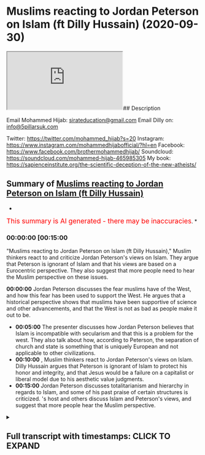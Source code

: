 # Muslims reacting to Jordan Peterson on Islam (ft Dilly Hussain) (2020-09-30)

<iframe loading='lazy' src='https://www.youtube.com/embed/oHgqXLnD4QM'></iframe>## Description

Email Mohammed Hijab: sirateducation@gmail.com
Email Dilly on: info@5pillarsuk.com

Twitter: https://twitter.com/mohammed_hijab?s=20
Instagram: https://www.instagram.com/mohammedhijabofficial/?hl=en
Facebook: https://www.facebook.com/brothermohammedhijab/
Soundcloud: https://soundcloud.com/mohammed-hijab-465985305
My book: https://sapienceinstitute.org/the-scientific-deception-of-the-new-atheists/

## Summary of [Muslims reacting to Jordan Peterson on Islam (ft Dilly Hussain)](https://www.youtube.com/watch?v=oHgqXLnD4QM)


*

<span style="color:red; font-size:125%">This summary is AI generated - there may be inaccuracies</span>. [](/)*

### <a onclick="modifyYTiframeseektime('900')">00:00:00 [00:15:00</a>

"Muslims reacting to Jordan Peterson on Islam (ft Dilly Hussain)," Muslim thinkers react to and criticize Jordan Peterson's views on Islam. They argue that Peterson is ignorant of Islam and that his views are based on a Eurocentric perspective. They also suggest that more people need to hear the Muslim perspective on these issues.

**<a onclick="modifyYTiframeseektime('0')">00:00:00</a>** Jordan Peterson discusses the fear muslims have of the West, and how this fear has been used to support the West. He argues that a historical perspective shows that muslims have been supportive of science and other advancements, and that the West is not as bad as people make it out to be.
* **<a onclick="modifyYTiframeseektime('300')">00:05:00</a>** The presenter discusses how Jordan Peterson believes that Islam is incompatible with secularism and that this is a problem for the west. They also talk about how, according to Peterson, the separation of church and state is something that is uniquely European and not applicable to other civilizations.
* **<a onclick="modifyYTiframeseektime('600')">00:10:00</a>** , Muslim thinkers react to Jordan Peterson's views on Islam. Dilly Hussain argues that Peterson is ignorant of Islam to protect his honor and integrity, and that Jesus would be a failure on a capitalist or liberal model due to his aesthetic value judgments.
* **<a onclick="modifyYTiframeseektime('900')">00:15:00</a>** Jordan Peterson discusses totalitarianism and hierarchy in regards to Islam, and some of his past praise of certain structures is criticized. 's host and others discuss Islam and Peterson's views, and suggest that more people hear the Muslim perspective.

<details><summary><h2>Full transcript with timestamps: CLICK TO EXPAND</h2></summary>

<a onclick="modifyYTiframeseektime('0)')">0:00:00 [Music]<\/a>
<a onclick="modifyYTiframeseektime('5)')">0:00:05 is the hijab 10<\/a>
<a onclick="modifyYTiframeseektime('7)')">0:00:07 discount code for 10 percent discount on<\/a>
<a onclick="modifyYTiframeseektime('9)')">0:00:09 a wide range of products including<\/a>
<a onclick="modifyYTiframeseektime('11)')">0:00:11 premium ethiopian black seed products<\/a>
<a onclick="modifyYTiframeseektime('14)')">0:00:14 so how are you guys doing<\/a>
<a onclick="modifyYTiframeseektime('18)')">0:00:18 today me and delhi hussain are going to<\/a>
<a onclick="modifyYTiframeseektime('21)')">0:00:21 be looking at<\/a>
<a onclick="modifyYTiframeseektime('22)')">0:00:22 some of the comments that jordan<\/a>
<a onclick="modifyYTiframeseektime('23)')">0:00:23 peterson has made about islam<\/a>
<a onclick="modifyYTiframeseektime('25)')">0:00:25 and responding but before we do so<\/a>
<a onclick="modifyYTiframeseektime('27)')">0:00:27 obviously we know that he's in rehab<\/a>
<a onclick="modifyYTiframeseektime('29)')">0:00:29 so what do we want to say we wish him<\/a>
<a onclick="modifyYTiframeseektime('30)')">0:00:30 all the best and you know<\/a>
<a onclick="modifyYTiframeseektime('32)')">0:00:32 a good recovery and a whole whatever<\/a>
<a onclick="modifyYTiframeseektime('34)')">0:00:34 difficulties<\/a>
<a onclick="modifyYTiframeseektime('35)')">0:00:35 mental physically he's going through<\/a>
<a onclick="modifyYTiframeseektime('36)')">0:00:36 that you know it's eased and<\/a>
<a onclick="modifyYTiframeseektime('38)')">0:00:38 you know that he goes back to his family<\/a>
<a onclick="modifyYTiframeseektime('39)')">0:00:39 and loved ones in a good state<\/a>
<a onclick="modifyYTiframeseektime('42)')">0:00:42 absolutely let's get straight into this<\/a>
<a onclick="modifyYTiframeseektime('43)')">0:00:43 um the first video i want to react to<\/a>
<a onclick="modifyYTiframeseektime('46)')">0:00:46 is basically like a minute long video um<\/a>
<a onclick="modifyYTiframeseektime('49)')">0:00:49 let's watch<\/a>
<a onclick="modifyYTiframeseektime('49)')">0:00:49 the key part<\/a>
<a onclick="modifyYTiframeseektime('53)')">0:00:53 part of the reason that islam has its<\/a>
<a onclick="modifyYTiframeseektime('55)')">0:00:55 back up with regards to the west to such<\/a>
<a onclick="modifyYTiframeseektime('58)')">0:00:58 a degree<\/a>
<a onclick="modifyYTiframeseektime('58)')">0:00:58 i mean there's many reasons and not all<\/a>
<a onclick="modifyYTiframeseektime('60)')">0:01:00 of them are valid that's for sure but<\/a>
<a onclick="modifyYTiframeseektime('62)')">0:01:02 one of the reasons is that you know they<\/a>
<a onclick="modifyYTiframeseektime('64)')">0:01:04 being still grounded in a<\/a>
<a onclick="modifyYTiframeseektime('66)')">0:01:06 in a in a dream let's say they can see<\/a>
<a onclick="modifyYTiframeseektime('69)')">0:01:09 that the rootless<\/a>
<a onclick="modifyYTiframeseektime('71)')">0:01:11 questioning mind of the west poses a<\/a>
<a onclick="modifyYTiframeseektime('73)')">0:01:13 tremendous danger to the integrity of<\/a>
<a onclick="modifyYTiframeseektime('75)')">0:01:15 their culture<\/a>
<a onclick="modifyYTiframeseektime('76)')">0:01:16 now and it does i mean westerners us<\/a>
<a onclick="modifyYTiframeseektime('79)')">0:01:19 we undermine ourselves all the time with<\/a>
<a onclick="modifyYTiframeseektime('82)')">0:01:22 our searching intellect and i'm not<\/a>
<a onclick="modifyYTiframeseektime('83)')">0:01:23 complaining about that<\/a>
<a onclick="modifyYTiframeseektime('85)')">0:01:25 you know i mean it it there isn't<\/a>
<a onclick="modifyYTiframeseektime('87)')">0:01:27 anything easy that can be done about it<\/a>
<a onclick="modifyYTiframeseektime('89)')">0:01:29 but<\/a>
<a onclick="modifyYTiframeseektime('90)')">0:01:30 but it's still it's still a sort of<\/a>
<a onclick="modifyYTiframeseektime('94)')">0:01:34 fruitful catastrophe let's be very clear<\/a>
<a onclick="modifyYTiframeseektime('96)')">0:01:36 as well first and foremost the only<\/a>
<a onclick="modifyYTiframeseektime('97)')">0:01:37 thing that muslims<\/a>
<a onclick="modifyYTiframeseektime('99)')">0:01:39 are scared of as you mentioned rightly<\/a>
<a onclick="modifyYTiframeseektime('101)')">0:01:41 so i'm taking your line from you<\/a>
<a onclick="modifyYTiframeseektime('103)')">0:01:43 is when the next bomb is dropping above<\/a>
<a onclick="modifyYTiframeseektime('104)')">0:01:44 the skies and the next drone attack<\/a>
<a onclick="modifyYTiframeseektime('106)')">0:01:46 that's the only thing that muslims<\/a>
<a onclick="modifyYTiframeseektime('107)')">0:01:47 generally are<\/a>
<a onclick="modifyYTiframeseektime('108)')">0:01:48 scared of i'm happy that you use the<\/a>
<a onclick="modifyYTiframeseektime('110)')">0:01:50 word muslims because like<\/a>
<a onclick="modifyYTiframeseektime('112)')">0:01:52 in the readings usually when islam is<\/a>
<a onclick="modifyYTiframeseektime('113)')">0:01:53 spoken of it's actually usually spoken<\/a>
<a onclick="modifyYTiframeseektime('115)')">0:01:55 of<\/a>
<a onclick="modifyYTiframeseektime('116)')">0:01:56 either in a religious sense or<\/a>
<a onclick="modifyYTiframeseektime('117)')">0:01:57 civilization or civilizational sense but<\/a>
<a onclick="modifyYTiframeseektime('119)')">0:01:59 now we don't have an islamic<\/a>
<a onclick="modifyYTiframeseektime('120)')">0:02:00 civilization<\/a>
<a onclick="modifyYTiframeseektime('121)')">0:02:01 the the last caliphate was you know it<\/a>
<a onclick="modifyYTiframeseektime('123)')">0:02:03 was 1924 yeah<\/a>
<a onclick="modifyYTiframeseektime('125)')">0:02:05 so so we don't have a muslims of islam<\/a>
<a onclick="modifyYTiframeseektime('128)')">0:02:08 to be spoken of in that way we just have<\/a>
<a onclick="modifyYTiframeseektime('130)')">0:02:10 1.8 billion muslims<\/a>
<a onclick="modifyYTiframeseektime('132)')">0:02:12 which i find difficult to generalize in<\/a>
<a onclick="modifyYTiframeseektime('134)')">0:02:14 a few sentences<\/a>
<a onclick="modifyYTiframeseektime('135)')">0:02:15 much less a minute one minute absolutely<\/a>
<a onclick="modifyYTiframeseektime('137)')">0:02:17 i mean look there's 57<\/a>
<a onclick="modifyYTiframeseektime('139)')">0:02:19 muslim majority nation states he's not<\/a>
<a onclick="modifyYTiframeseektime('140)')">0:02:20 even referring to the oic or the arab<\/a>
<a onclick="modifyYTiframeseektime('142)')">0:02:22 league or anything like this<\/a>
<a onclick="modifyYTiframeseektime('144)')">0:02:24 but i think the point he's trying to get<\/a>
<a onclick="modifyYTiframeseektime('145)')">0:02:25 at which is uh unequivocally incorrect<\/a>
<a onclick="modifyYTiframeseektime('148)')">0:02:28 is that<\/a>
<a onclick="modifyYTiframeseektime('149)')">0:02:29 islam or let's just say muslims are<\/a>
<a onclick="modifyYTiframeseektime('151)')">0:02:31 scared of<\/a>
<a onclick="modifyYTiframeseektime('152)')">0:02:32 alternative thinking of challenging<\/a>
<a onclick="modifyYTiframeseektime('154)')">0:02:34 their views challenging their<\/a>
<a onclick="modifyYTiframeseektime('156)')">0:02:36 epistemology in the way<\/a>
<a onclick="modifyYTiframeseektime('157)')">0:02:37 judeo-christianity has done right but we<\/a>
<a onclick="modifyYTiframeseektime('160)')">0:02:40 can quickly nip that on the bud<\/a>
<a onclick="modifyYTiframeseektime('161)')">0:02:41 every world view every civilization if<\/a>
<a onclick="modifyYTiframeseektime('164)')">0:02:44 he was referring to islam from a<\/a>
<a onclick="modifyYTiframeseektime('165)')">0:02:45 civilizational point of view which<\/a>
<a onclick="modifyYTiframeseektime('167)')">0:02:47 wouldn't be factual in this present<\/a>
<a onclick="modifyYTiframeseektime('168)')">0:02:48 moment in time<\/a>
<a onclick="modifyYTiframeseektime('168)')">0:02:48 over the last 89 years is that every<\/a>
<a onclick="modifyYTiframeseektime('172)')">0:02:52 world view<\/a>
<a onclick="modifyYTiframeseektime('172)')">0:02:52 has its mechanisms in place to not just<\/a>
<a onclick="modifyYTiframeseektime('175)')">0:02:55 preserve<\/a>
<a onclick="modifyYTiframeseektime('176)')">0:02:56 its belief system and values but to<\/a>
<a onclick="modifyYTiframeseektime('179)')">0:02:59 actually advance it<\/a>
<a onclick="modifyYTiframeseektime('180)')">0:03:00 so this is not something that's unique<\/a>
<a onclick="modifyYTiframeseektime('181)')">0:03:01 to islamists to all civilization all<\/a>
<a onclick="modifyYTiframeseektime('184)')">0:03:04 world views yeah<\/a>
<a onclick="modifyYTiframeseektime('185)')">0:03:05 yeah but since we don't have an islamic<\/a>
<a onclick="modifyYTiframeseektime('186)')">0:03:06 civilization at the moment we can only<\/a>
<a onclick="modifyYTiframeseektime('188)')">0:03:08 assume that he's referring to 1.8<\/a>
<a onclick="modifyYTiframeseektime('189)')">0:03:09 billion muslims<\/a>
<a onclick="modifyYTiframeseektime('191)')">0:03:11 and the only thing they're scared of as<\/a>
<a onclick="modifyYTiframeseektime('192)')">0:03:12 we've already mentioned is when their<\/a>
<a onclick="modifyYTiframeseektime('194)')">0:03:14 countries are going to be invaded when<\/a>
<a onclick="modifyYTiframeseektime('195)')">0:03:15 their resources haven't been looted and<\/a>
<a onclick="modifyYTiframeseektime('197)')">0:03:17 when the next bombs are going to come<\/a>
<a onclick="modifyYTiframeseektime('198)')">0:03:18 under the name of democracy<\/a>
<a onclick="modifyYTiframeseektime('199)')">0:03:19 that's the only really thing that they<\/a>
<a onclick="modifyYTiframeseektime('201)')">0:03:21 are actually scared of i think<\/a>
<a onclick="modifyYTiframeseektime('203)')">0:03:23 that is pretty much sufficient and i<\/a>
<a onclick="modifyYTiframeseektime('205)')">0:03:25 think if we wanted to add one last point<\/a>
<a onclick="modifyYTiframeseektime('207)')">0:03:27 it would be<\/a>
<a onclick="modifyYTiframeseektime('208)')">0:03:28 that from a historical perspective i<\/a>
<a onclick="modifyYTiframeseektime('210)')">0:03:30 mean we do know that the advancement<\/a>
<a onclick="modifyYTiframeseektime('212)')">0:03:32 of science in fact the scientific method<\/a>
<a onclick="modifyYTiframeseektime('214)')">0:03:34 itself<\/a>
<a onclick="modifyYTiframeseektime('215)')">0:03:35 has been through muslim scientists like<\/a>
<a onclick="modifyYTiframeseektime('217)')">0:03:37 him hatham et cetera<\/a>
<a onclick="modifyYTiframeseektime('218)')">0:03:38 and obviously uh the polymaths that<\/a>
<a onclick="modifyYTiframeseektime('221)')">0:03:41 existed and i've actually got<\/a>
<a onclick="modifyYTiframeseektime('223)')">0:03:43 i've got a video on that the top 10<\/a>
<a onclick="modifyYTiframeseektime('225)')">0:03:45 polymaths<\/a>
<a onclick="modifyYTiframeseektime('226)')">0:03:46 in muslim world so you can look at some<\/a>
<a onclick="modifyYTiframeseektime('228)')">0:03:48 of those names they all existed in<\/a>
<a onclick="modifyYTiframeseektime('229)')">0:03:49 islamic civilization and by the way not<\/a>
<a onclick="modifyYTiframeseektime('231)')">0:03:51 all of them were muslims<\/a>
<a onclick="modifyYTiframeseektime('232)')">0:03:52 like some of the greatest jewish<\/a>
<a onclick="modifyYTiframeseektime('234)')">0:03:54 thinkers like maimonides for example<\/a>
<a onclick="modifyYTiframeseektime('236)')">0:03:56 existed on the muslim rule yeah what you<\/a>
<a onclick="modifyYTiframeseektime('239)')">0:03:59 have to look at is the convavencio<\/a>
<a onclick="modifyYTiframeseektime('241)')">0:04:01 that happened in spain if for i don't<\/a>
<a onclick="modifyYTiframeseektime('243)')">0:04:03 know 600 years or whatever it was<\/a>
<a onclick="modifyYTiframeseektime('245)')">0:04:05 and so you gotta look at all these<\/a>
<a onclick="modifyYTiframeseektime('247)')">0:04:07 aspects if we're looking if we're<\/a>
<a onclick="modifyYTiframeseektime('248)')">0:04:08 talking<\/a>
<a onclick="modifyYTiframeseektime('248)')">0:04:08 in a historical way then once again the<\/a>
<a onclick="modifyYTiframeseektime('251)')">0:04:11 the statement is so<\/a>
<a onclick="modifyYTiframeseektime('253)')">0:04:13 hastily generalized that it's actually<\/a>
<a onclick="modifyYTiframeseektime('255)')">0:04:15 beggars believe that someone of such<\/a>
<a onclick="modifyYTiframeseektime('257)')">0:04:17 high intellectual standing would make<\/a>
<a onclick="modifyYTiframeseektime('259)')">0:04:19 such a generalized<\/a>
<a onclick="modifyYTiframeseektime('260)')">0:04:20 also also we have sex i mean if we're to<\/a>
<a onclick="modifyYTiframeseektime('263)')">0:04:23 go by<\/a>
<a onclick="modifyYTiframeseektime('264)')">0:04:24 what western thinkers and rulers and<\/a>
<a onclick="modifyYTiframeseektime('266)')">0:04:26 governments and establishment states<\/a>
<a onclick="modifyYTiframeseektime('267)')">0:04:27 have said<\/a>
<a onclick="modifyYTiframeseektime('268)')">0:04:28 especially in the wake of 9 11 there is<\/a>
<a onclick="modifyYTiframeseektime('270)')">0:04:30 been a consistent theme<\/a>
<a onclick="modifyYTiframeseektime('272)')">0:04:32 that they are after they are after and<\/a>
<a onclick="modifyYTiframeseektime('274)')">0:04:34 by they they talk about islamist<\/a>
<a onclick="modifyYTiframeseektime('276)')">0:04:36 extremists or whatever they want to say<\/a>
<a onclick="modifyYTiframeseektime('277)')">0:04:37 they want to change our way of life<\/a>
<a onclick="modifyYTiframeseektime('279)')">0:04:39 our way of life our freedoms our<\/a>
<a onclick="modifyYTiframeseektime('281)')">0:04:41 democracy so<\/a>
<a onclick="modifyYTiframeseektime('282)')">0:04:42 if there's anything that can be posited<\/a>
<a onclick="modifyYTiframeseektime('284)')">0:04:44 is that the west is good<\/a>
<a onclick="modifyYTiframeseektime('286)')">0:04:46 because because islam holistically<\/a>
<a onclick="modifyYTiframeseektime('288)')">0:04:48 provides an alternative to mankind<\/a>
<a onclick="modifyYTiframeseektime('290)')">0:04:50 right so really but it's interesting<\/a>
<a onclick="modifyYTiframeseektime('292)')">0:04:52 because we're scared but we're meant to<\/a>
<a onclick="modifyYTiframeseektime('294)')">0:04:54 be the one that inflicting<\/a>
<a onclick="modifyYTiframeseektime('295)')">0:04:55 exactly exactly are we are we are we<\/a>
<a onclick="modifyYTiframeseektime('298)')">0:04:58 scared are we the victim here or are we<\/a>
<a onclick="modifyYTiframeseektime('300)')">0:05:00 the perpetrator<\/a>
<a onclick="modifyYTiframeseektime('301)')">0:05:01 are we the terrorists yes because it<\/a>
<a onclick="modifyYTiframeseektime('303)')">0:05:03 seems like you want to have your cake<\/a>
<a onclick="modifyYTiframeseektime('304)')">0:05:04 yeah<\/a>
<a onclick="modifyYTiframeseektime('305)')">0:05:05 and eat it both but we'll come to that<\/a>
<a onclick="modifyYTiframeseektime('306)')">0:05:06 when we speak about the next video<\/a>
<a onclick="modifyYTiframeseektime('308)')">0:05:08 um let's let's see another thing which i<\/a>
<a onclick="modifyYTiframeseektime('311)')">0:05:11 think is probably the most comprehensive<\/a>
<a onclick="modifyYTiframeseektime('313)')">0:05:13 clip that he has on the internet about<\/a>
<a onclick="modifyYTiframeseektime('315)')">0:05:15 islam<\/a>
<a onclick="modifyYTiframeseektime('316)')">0:05:16 where he speaks about someone asks him a<\/a>
<a onclick="modifyYTiframeseektime('318)')">0:05:18 very long question in one of his<\/a>
<a onclick="modifyYTiframeseektime('320)')">0:05:20 lectures and he asks him about the<\/a>
<a onclick="modifyYTiframeseektime('323)')">0:05:23 different similarities and differences<\/a>
<a onclick="modifyYTiframeseektime('324)')">0:05:24 between islam and christianity and<\/a>
<a onclick="modifyYTiframeseektime('326)')">0:05:26 judaism<\/a>
<a onclick="modifyYTiframeseektime('327)')">0:05:27 and let's take a look at his answer<\/a>
<a onclick="modifyYTiframeseektime('329)')">0:05:29 let's take a look at what he says<\/a>
<a onclick="modifyYTiframeseektime('331)')">0:05:31 and so one is what i see as the failure<\/a>
<a onclick="modifyYTiframeseektime('335)')">0:05:35 to separate church from state<\/a>
<a onclick="modifyYTiframeseektime('337)')">0:05:37 and that's a problem<\/a>
<a onclick="modifyYTiframeseektime('341)')">0:05:41 now it may not be a problem as such but<\/a>
<a onclick="modifyYTiframeseektime('344)')">0:05:44 it's certainly a problem in relationship<\/a>
<a onclick="modifyYTiframeseektime('345)')">0:05:45 to the relation between islam and the<\/a>
<a onclick="modifyYTiframeseektime('347)')">0:05:47 west because we separate church from<\/a>
<a onclick="modifyYTiframeseektime('349)')">0:05:49 state<\/a>
<a onclick="modifyYTiframeseektime('350)')">0:05:50 so the first thing he spoke about was<\/a>
<a onclick="modifyYTiframeseektime('351)')">0:05:51 basically secularism yeah<\/a>
<a onclick="modifyYTiframeseektime('353)')">0:05:53 so he's he's saying that the problem<\/a>
<a onclick="modifyYTiframeseektime('356)')">0:05:56 with islam is that it's<\/a>
<a onclick="modifyYTiframeseektime('357)')">0:05:57 incapability of being secular in the<\/a>
<a onclick="modifyYTiframeseektime('360)')">0:06:00 same way as christianity is for obvious<\/a>
<a onclick="modifyYTiframeseektime('362)')">0:06:02 reasons<\/a>
<a onclick="modifyYTiframeseektime('362)')">0:06:02 obviously there's a verse in the bible<\/a>
<a onclick="modifyYTiframeseektime('364)')">0:06:04 about caesar and of course and and<\/a>
<a onclick="modifyYTiframeseektime('366)')">0:06:06 jesus and so i've got to remember to see<\/a>
<a onclick="modifyYTiframeseektime('368)')">0:06:08 that what belongs to<\/a>
<a onclick="modifyYTiframeseektime('369)')">0:06:09 god belongs to god so um what do you<\/a>
<a onclick="modifyYTiframeseektime('372)')">0:06:12 make of this<\/a>
<a onclick="modifyYTiframeseektime('372)')">0:06:12 bro as a as a student of politics right<\/a>
<a onclick="modifyYTiframeseektime('375)')">0:06:15 we were always taught<\/a>
<a onclick="modifyYTiframeseektime('376)')">0:06:16 uh at university on a ba level that the<\/a>
<a onclick="modifyYTiframeseektime('379)')">0:06:19 church generally was an oppressive<\/a>
<a onclick="modifyYTiframeseektime('381)')">0:06:21 structure<\/a>
<a onclick="modifyYTiframeseektime('382)')">0:06:22 in europe right and that includes<\/a>
<a onclick="modifyYTiframeseektime('384)')">0:06:24 obviously the eastern byzantium empire<\/a>
<a onclick="modifyYTiframeseektime('386)')">0:06:26 as well right<\/a>
<a onclick="modifyYTiframeseektime('387)')">0:06:27 because they prevented the advancement<\/a>
<a onclick="modifyYTiframeseektime('389)')">0:06:29 of human intellect<\/a>
<a onclick="modifyYTiframeseektime('390)')">0:06:30 on so many levels the very fact that the<\/a>
<a onclick="modifyYTiframeseektime('392)')">0:06:32 bible was not accessible from from<\/a>
<a onclick="modifyYTiframeseektime('394)')">0:06:34 a linguistic point of view to the masses<\/a>
<a onclick="modifyYTiframeseektime('395)')">0:06:35 the very fact that women<\/a>
<a onclick="modifyYTiframeseektime('397)')">0:06:37 were kind of discouraged from accessing<\/a>
<a onclick="modifyYTiframeseektime('399)')">0:06:39 the bible so it makes<\/a>
<a onclick="modifyYTiframeseektime('400)')">0:06:40 absolute sense that christianity<\/a>
<a onclick="modifyYTiframeseektime('404)')">0:06:44 as an establishment as a polity whether<\/a>
<a onclick="modifyYTiframeseektime('406)')">0:06:46 you look at it from the vatican point of<\/a>
<a onclick="modifyYTiframeseektime('408)')">0:06:48 view or from the eastern point of view<\/a>
<a onclick="modifyYTiframeseektime('409)')">0:06:49 that it was already seen as an<\/a>
<a onclick="modifyYTiframeseektime('411)')">0:06:51 oppressive mode of system which<\/a>
<a onclick="modifyYTiframeseektime('412)')">0:06:52 prevented human advances and even that<\/a>
<a onclick="modifyYTiframeseektime('414)')">0:06:54 requires some discussion exactly of<\/a>
<a onclick="modifyYTiframeseektime('416)')">0:06:56 course<\/a>
<a onclick="modifyYTiframeseektime('417)')">0:06:57 however that is not the experience that<\/a>
<a onclick="modifyYTiframeseektime('420)')">0:07:00 muslims had with islam<\/a>
<a onclick="modifyYTiframeseektime('422)')">0:07:02 in fact you'll actually find that under<\/a>
<a onclick="modifyYTiframeseektime('423)')">0:07:03 various islamic caliphates emirates<\/a>
<a onclick="modifyYTiframeseektime('425)')">0:07:05 sultanates and so forth<\/a>
<a onclick="modifyYTiframeseektime('427)')">0:07:07 that human advancement in the fields of<\/a>
<a onclick="modifyYTiframeseektime('429)')">0:07:09 maths and science was something that was<\/a>
<a onclick="modifyYTiframeseektime('430)')">0:07:10 encouraged and actually<\/a>
<a onclick="modifyYTiframeseektime('431)')">0:07:11 linked to the polity the state the<\/a>
<a onclick="modifyYTiframeseektime('434)')">0:07:14 civilization and the religion itself<\/a>
<a onclick="modifyYTiframeseektime('436)')">0:07:16 so this is a huge and common and<\/a>
<a onclick="modifyYTiframeseektime('439)')">0:07:19 repetitive mistake<\/a>
<a onclick="modifyYTiframeseektime('440)')">0:07:20 that many western thinkers especially<\/a>
<a onclick="modifyYTiframeseektime('444)')">0:07:24 liberals make when they try to<\/a>
<a onclick="modifyYTiframeseektime('445)')">0:07:25 superimpose the<\/a>
<a onclick="modifyYTiframeseektime('446)')">0:07:26 european christian experience to the<\/a>
<a onclick="modifyYTiframeseektime('448)')">0:07:28 muslim world and it's actually quite<\/a>
<a onclick="modifyYTiframeseektime('450)')">0:07:30 clear that when<\/a>
<a onclick="modifyYTiframeseektime('451)')">0:07:31 muslims moved away from islam from a<\/a>
<a onclick="modifyYTiframeseektime('455)')">0:07:35 holistic civilizational point of view<\/a>
<a onclick="modifyYTiframeseektime('457)')">0:07:37 that is when our problems occurred<\/a>
<a onclick="modifyYTiframeseektime('459)')">0:07:39 and for me i think i see another problem<\/a>
<a onclick="modifyYTiframeseektime('461)')">0:07:41 with this whole thing as well which is<\/a>
<a onclick="modifyYTiframeseektime('462)')">0:07:42 that<\/a>
<a onclick="modifyYTiframeseektime('464)')">0:07:44 really how do you prove secularism is<\/a>
<a onclick="modifyYTiframeseektime('466)')">0:07:46 true absolutely<\/a>
<a onclick="modifyYTiframeseektime('467)')">0:07:47 i mean on an epistemological perspective<\/a>
<a onclick="modifyYTiframeseektime('469)')">0:07:49 you're starting with the<\/a>
<a onclick="modifyYTiframeseektime('471)')">0:07:51 starting point which is that secularism<\/a>
<a onclick="modifyYTiframeseektime('472)')">0:07:52 is true islam is not inc<\/a>
<a onclick="modifyYTiframeseektime('474)')">0:07:54 it's not um compatible with it therefore<\/a>
<a onclick="modifyYTiframeseektime('476)')">0:07:56 islam is not it's not or it's not true<\/a>
<a onclick="modifyYTiframeseektime('478)')">0:07:58 or it's not good or it's not<\/a>
<a onclick="modifyYTiframeseektime('479)')">0:07:59 uh what we want it to be but the point<\/a>
<a onclick="modifyYTiframeseektime('482)')">0:08:02 is<\/a>
<a onclick="modifyYTiframeseektime('483)')">0:08:03 why don't you prove your secularism to<\/a>
<a onclick="modifyYTiframeseektime('486)')">0:08:06 us<\/a>
<a onclick="modifyYTiframeseektime('486)')">0:08:06 on an epistemological perspective is it<\/a>
<a onclick="modifyYTiframeseektime('488)')">0:08:08 objectively true absolutely is it<\/a>
<a onclick="modifyYTiframeseektime('489)')">0:08:09 something which can be measurably um<\/a>
<a onclick="modifyYTiframeseektime('492)')">0:08:12 seen to be true i i don't think it is<\/a>
<a onclick="modifyYTiframeseektime('494)')">0:08:14 and and this is where you start with<\/a>
<a onclick="modifyYTiframeseektime('496)')">0:08:16 it's like me saying well look at the<\/a>
<a onclick="modifyYTiframeseektime('497)')">0:08:17 christian experience or whatever<\/a>
<a onclick="modifyYTiframeseektime('499)')">0:08:19 experience it's not in line with islam<\/a>
<a onclick="modifyYTiframeseektime('502)')">0:08:22 this is not really um a fair starting<\/a>
<a onclick="modifyYTiframeseektime('504)')">0:08:24 point a first time point is to actually<\/a>
<a onclick="modifyYTiframeseektime('506)')">0:08:26 have<\/a>
<a onclick="modifyYTiframeseektime('507)')">0:08:27 epistemology argued in the first place<\/a>
<a onclick="modifyYTiframeseektime('509)')">0:08:29 from first principles<\/a>
<a onclick="modifyYTiframeseektime('511)')">0:08:31 for either islam and or secularism<\/a>
<a onclick="modifyYTiframeseektime('513)')">0:08:33 tested scrutinized and that's happened<\/a>
<a onclick="modifyYTiframeseektime('514)')">0:08:34 and let's have that discussion but<\/a>
<a onclick="modifyYTiframeseektime('515)')">0:08:35 you're starting off with within that you<\/a>
<a onclick="modifyYTiframeseektime('517)')">0:08:37 represent the default right you don't<\/a>
<a onclick="modifyYTiframeseektime('519)')">0:08:39 we remember that the separation of<\/a>
<a onclick="modifyYTiframeseektime('521)')">0:08:41 church and state is distinctly european<\/a>
<a onclick="modifyYTiframeseektime('523)')">0:08:43 and it's a new phenomena as is the<\/a>
<a onclick="modifyYTiframeseektime('525)')">0:08:45 nation state as professor noam chomsky<\/a>
<a onclick="modifyYTiframeseektime('527)')">0:08:47 in a recent podcast i did with him about<\/a>
<a onclick="modifyYTiframeseektime('529)')">0:08:49 the nation state yes<\/a>
<a onclick="modifyYTiframeseektime('530)')">0:08:50 and the caliphate um even you know he's<\/a>
<a onclick="modifyYTiframeseektime('533)')">0:08:53 a very one of the most celebrated<\/a>
<a onclick="modifyYTiframeseektime('534)')">0:08:54 thinkers of our century right<\/a>
<a onclick="modifyYTiframeseektime('536)')">0:08:56 and even he said that look the nation<\/a>
<a onclick="modifyYTiframeseektime('538)')">0:08:58 state is very new<\/a>
<a onclick="modifyYTiframeseektime('539)')">0:08:59 and and and all these other isms and<\/a>
<a onclick="modifyYTiframeseektime('541)')">0:09:01 schisms were born out of<\/a>
<a onclick="modifyYTiframeseektime('542)')">0:09:02 europe's struggle with christianity and<\/a>
<a onclick="modifyYTiframeseektime('545)')">0:09:05 it's not necessarily applicable<\/a>
<a onclick="modifyYTiframeseektime('546)')">0:09:06 to let's say the islamic civilization<\/a>
<a onclick="modifyYTiframeseektime('548)')">0:09:08 but he made the same<\/a>
<a onclick="modifyYTiframeseektime('550)')">0:09:10 he made a similar assumption as peterson<\/a>
<a onclick="modifyYTiframeseektime('552)')">0:09:12 when he said<\/a>
<a onclick="modifyYTiframeseektime('554)')">0:09:14 that centralized authority in the form<\/a>
<a onclick="modifyYTiframeseektime('555)')">0:09:15 of a caliphate is something that's<\/a>
<a onclick="modifyYTiframeseektime('557)')">0:09:17 discouraging he doesn't support them but<\/a>
<a onclick="modifyYTiframeseektime('558)')">0:09:18 let me tell you something is interesting<\/a>
<a onclick="modifyYTiframeseektime('560)')">0:09:20 because i remember one quote<\/a>
<a onclick="modifyYTiframeseektime('562)')">0:09:22 maybe someone will find it for me but<\/a>
<a onclick="modifyYTiframeseektime('564)')">0:09:24 they said in this quote that<\/a>
<a onclick="modifyYTiframeseektime('566)')">0:09:26 you tell me what religion is and i'll<\/a>
<a onclick="modifyYTiframeseektime('567)')">0:09:27 tell you what secularism is yeah<\/a>
<a onclick="modifyYTiframeseektime('569)')">0:09:29 the assumption also is always that<\/a>
<a onclick="modifyYTiframeseektime('571)')">0:09:31 liberalism and democracy and marxism<\/a>
<a onclick="modifyYTiframeseektime('573)')">0:09:33 communism all those ideology political<\/a>
<a onclick="modifyYTiframeseektime('575)')">0:09:35 ideologies are not religious<\/a>
<a onclick="modifyYTiframeseektime('577)')">0:09:37 but that of course depends upon the<\/a>
<a onclick="modifyYTiframeseektime('579)')">0:09:39 sociological definition of religion that<\/a>
<a onclick="modifyYTiframeseektime('581)')">0:09:41 you're going to employ<\/a>
<a onclick="modifyYTiframeseektime('581)')">0:09:41 absolutely there are many sociological<\/a>
<a onclick="modifyYTiframeseektime('583)')">0:09:43 definitions employed<\/a>
<a onclick="modifyYTiframeseektime('585)')">0:09:45 which would allow these ideologies to to<\/a>
<a onclick="modifyYTiframeseektime('588)')">0:09:48 actually be defined as the religions<\/a>
<a onclick="modifyYTiframeseektime('590)')">0:09:50 and if they are a way of life as a<\/a>
<a onclick="modifyYTiframeseektime('591)')">0:09:51 religion and if they are then secularism<\/a>
<a onclick="modifyYTiframeseektime('593)')">0:09:53 for all intents and purposes in the west<\/a>
<a onclick="modifyYTiframeseektime('595)')">0:09:55 doesn't actually exist<\/a>
<a onclick="modifyYTiframeseektime('596)')">0:09:56 anyway yeah it's really just not if only<\/a>
<a onclick="modifyYTiframeseektime('599)')">0:09:59 we wanna we want to<\/a>
<a onclick="modifyYTiframeseektime('600)')">0:10:00 um you know connect religion with<\/a>
<a onclick="modifyYTiframeseektime('603)')">0:10:03 ritualistic practices in the<\/a>
<a onclick="modifyYTiframeseektime('604)')">0:10:04 supernatural yeah<\/a>
<a onclick="modifyYTiframeseektime('605)')">0:10:05 it would have to be that definition of<\/a>
<a onclick="modifyYTiframeseektime('607)')">0:10:07 religion which would mean<\/a>
<a onclick="modifyYTiframeseektime('609)')">0:10:09 that secularism is is only applicable<\/a>
<a onclick="modifyYTiframeseektime('611)')">0:10:11 for one group of people if i can quickly<\/a>
<a onclick="modifyYTiframeseektime('612)')">0:10:12 just also just you know wrap up this<\/a>
<a onclick="modifyYTiframeseektime('614)')">0:10:14 whole kind of church and state kind of<\/a>
<a onclick="modifyYTiframeseektime('615)')">0:10:15 thing yeah<\/a>
<a onclick="modifyYTiframeseektime('616)')">0:10:16 look there's there's a huge conversation<\/a>
<a onclick="modifyYTiframeseektime('617)')">0:10:17 that's taken place especially in the<\/a>
<a onclick="modifyYTiframeseektime('619)')">0:10:19 last 20 years amongst uh you know um<\/a>
<a onclick="modifyYTiframeseektime('621)')">0:10:21 thinkers and think tanks and entire<\/a>
<a onclick="modifyYTiframeseektime('623)')">0:10:23 governments that when will the muslim<\/a>
<a onclick="modifyYTiframeseektime('625)')">0:10:25 majority world have an enlightenment<\/a>
<a onclick="modifyYTiframeseektime('627)')">0:10:27 yeah the truth be told is that there<\/a>
<a onclick="modifyYTiframeseektime('629)')">0:10:29 won't be an enlightenment in which you<\/a>
<a onclick="modifyYTiframeseektime('631)')">0:10:31 envision<\/a>
<a onclick="modifyYTiframeseektime('632)')">0:10:32 where they want an unequivocal and quite<\/a>
<a onclick="modifyYTiframeseektime('634)')">0:10:34 an apparent separation of religion of<\/a>
<a onclick="modifyYTiframeseektime('636)')">0:10:36 the state well that's already in place<\/a>
<a onclick="modifyYTiframeseektime('637)')">0:10:37 in the muslim majority world<\/a>
<a onclick="modifyYTiframeseektime('639)')">0:10:39 majority of the muslim majority nation<\/a>
<a onclick="modifyYTiframeseektime('640)')">0:10:40 states are secular in their constitution<\/a>
<a onclick="modifyYTiframeseektime('642)')">0:10:42 with exception to a handful<\/a>
<a onclick="modifyYTiframeseektime('644)')">0:10:44 and even they have many secular elements<\/a>
<a onclick="modifyYTiframeseektime('646)')">0:10:46 the point i'm trying to make is the<\/a>
<a onclick="modifyYTiframeseektime('647)')">0:10:47 reason why there was the<\/a>
<a onclick="modifyYTiframeseektime('648)')">0:10:48 the enlightenment the pulse<\/a>
<a onclick="modifyYTiframeseektime('649)')">0:10:49 enlightenment all those other uh you<\/a>
<a onclick="modifyYTiframeseektime('651)')">0:10:51 know<\/a>
<a onclick="modifyYTiframeseektime('652)')">0:10:52 historical moments and events in<\/a>
<a onclick="modifyYTiframeseektime('654)')">0:10:54 european history<\/a>
<a onclick="modifyYTiframeseektime('655)')">0:10:55 it was born out of the people's struggle<\/a>
<a onclick="modifyYTiframeseektime('657)')">0:10:57 with<\/a>
<a onclick="modifyYTiframeseektime('658)')">0:10:58 the christian power structures that<\/a>
<a onclick="modifyYTiframeseektime('660)')">0:11:00 didn't take place in the muslim world<\/a>
<a onclick="modifyYTiframeseektime('662)')">0:11:02 because there wasn't an intellectual<\/a>
<a onclick="modifyYTiframeseektime('664)')">0:11:04 opposition between the state or<\/a>
<a onclick="modifyYTiframeseektime('665)')">0:11:05 civilization<\/a>
<a onclick="modifyYTiframeseektime('666)')">0:11:06 and the masses and the religion itself<\/a>
<a onclick="modifyYTiframeseektime('669)')">0:11:09 right so let's look at the second part<\/a>
<a onclick="modifyYTiframeseektime('670)')">0:11:10 of this<\/a>
<a onclick="modifyYTiframeseektime('671)')">0:11:11 particular video problem number two for<\/a>
<a onclick="modifyYTiframeseektime('674)')">0:11:14 me<\/a>
<a onclick="modifyYTiframeseektime('675)')">0:11:15 and again this may be a consequence of<\/a>
<a onclick="modifyYTiframeseektime('676)')">0:11:16 my ignorance which i'm trying to rectify<\/a>
<a onclick="modifyYTiframeseektime('680)')">0:11:20 muhammad was a warlord<\/a>
<a onclick="modifyYTiframeseektime('683)')">0:11:23 and i i don't know what to do about that<\/a>
<a onclick="modifyYTiframeseektime('685)')">0:11:25 fact<\/a>
<a onclick="modifyYTiframeseektime('687)')">0:11:27 so here when he's referring to the<\/a>
<a onclick="modifyYTiframeseektime('688)')">0:11:28 prophet muhammad he refers to him as a<\/a>
<a onclick="modifyYTiframeseektime('690)')">0:11:30 warlord yeah<\/a>
<a onclick="modifyYTiframeseektime('692)')">0:11:32 now what i find really strange about<\/a>
<a onclick="modifyYTiframeseektime('695)')">0:11:35 this<\/a>
<a onclick="modifyYTiframeseektime('695)')">0:11:35 is he's not using neutral language as an<\/a>
<a onclick="modifyYTiframeseektime('698)')">0:11:38 intellectual if you want to describe a<\/a>
<a onclick="modifyYTiframeseektime('699)')">0:11:39 historical character who whoever it may<\/a>
<a onclick="modifyYTiframeseektime('701)')">0:11:41 be<\/a>
<a onclick="modifyYTiframeseektime('702)')">0:11:42 you should have the integrity to use<\/a>
<a onclick="modifyYTiframeseektime('704)')">0:11:44 neutral language a warlord is not<\/a>
<a onclick="modifyYTiframeseektime('706)')">0:11:46 neutral language you could<\/a>
<a onclick="modifyYTiframeseektime('707)')">0:11:47 you could very how much i've said<\/a>
<a onclick="modifyYTiframeseektime('709)')">0:11:49 militarily successful<\/a>
<a onclick="modifyYTiframeseektime('711)')">0:11:51 yes and it would have had exactly the<\/a>
<a onclick="modifyYTiframeseektime('712)')">0:11:52 same effect but of course<\/a>
<a onclick="modifyYTiframeseektime('714)')">0:11:54 attaching the word successful or using<\/a>
<a onclick="modifyYTiframeseektime('716)')">0:11:56 it as an adjective for the prophet<\/a>
<a onclick="modifyYTiframeseektime('717)')">0:11:57 muhammad would<\/a>
<a onclick="modifyYTiframeseektime('718)')">0:11:58 defy quite frankly what seems to be your<\/a>
<a onclick="modifyYTiframeseektime('721)')">0:12:01 agenda<\/a>
<a onclick="modifyYTiframeseektime('721)')">0:12:01 even though throughout this clip he<\/a>
<a onclick="modifyYTiframeseektime('724)')">0:12:04 keeps saying that he's ignorant of islam<\/a>
<a onclick="modifyYTiframeseektime('726)')">0:12:06 to protect his honor and his integrity<\/a>
<a onclick="modifyYTiframeseektime('728)')">0:12:08 hopefully i'll get an opportunity to<\/a>
<a onclick="modifyYTiframeseektime('730)')">0:12:10 talk to them because i would like to<\/a>
<a onclick="modifyYTiframeseektime('732)')">0:12:12 know why<\/a>
<a onclick="modifyYTiframeseektime('732)')">0:12:12 i would like to know if what i think is<\/a>
<a onclick="modifyYTiframeseektime('734)')">0:12:14 wrong<\/a>
<a onclick="modifyYTiframeseektime('736)')">0:12:16 because if it's wrong it's important<\/a>
<a onclick="modifyYTiframeseektime('738)')">0:12:18 that i know it's wrong<\/a>
<a onclick="modifyYTiframeseektime('739)')">0:12:19 now what i don't know about islam would<\/a>
<a onclick="modifyYTiframeseektime('742)')">0:12:22 fill very many volumes<\/a>
<a onclick="modifyYTiframeseektime('743)')">0:12:23 many of which i have sitting on my<\/a>
<a onclick="modifyYTiframeseektime('745)')">0:12:25 shelves at home right now because i want<\/a>
<a onclick="modifyYTiframeseektime('746)')">0:12:26 to do the reading you know<\/a>
<a onclick="modifyYTiframeseektime('748)')">0:12:28 as i progress through this but<\/a>
<a onclick="modifyYTiframeseektime('754)')">0:12:34 yeah all his um<\/a>
<a onclick="modifyYTiframeseektime('758)')">0:12:38 whatever it is he's trying to protect<\/a>
<a onclick="modifyYTiframeseektime('759)')">0:12:39 but the truth of the matter is you are<\/a>
<a onclick="modifyYTiframeseektime('761)')">0:12:41 making so many assertions<\/a>
<a onclick="modifyYTiframeseektime('763)')">0:12:43 if you're ignorant you should really not<\/a>
<a onclick="modifyYTiframeseektime('764)')">0:12:44 say anything at all about this situation<\/a>
<a onclick="modifyYTiframeseektime('766)')">0:12:46 but you have said that a warlord the<\/a>
<a onclick="modifyYTiframeseektime('769)')">0:12:49 problem with this<\/a>
<a onclick="modifyYTiframeseektime('770)')">0:12:50 a secondary problem that i see with it<\/a>
<a onclick="modifyYTiframeseektime('772)')">0:12:52 is that<\/a>
<a onclick="modifyYTiframeseektime('773)')">0:12:53 he was just praising quite frankly and<\/a>
<a onclick="modifyYTiframeseektime('776)')">0:12:56 he does in other places western values<\/a>
<a onclick="modifyYTiframeseektime('778)')">0:12:58 one of the hallmarks of western<\/a>
<a onclick="modifyYTiframeseektime('780)')">0:13:00 civilization is liberalism<\/a>
<a onclick="modifyYTiframeseektime('782)')">0:13:02 and not just political liberalism or<\/a>
<a onclick="modifyYTiframeseektime('783)')">0:13:03 social liberalism but also economic<\/a>
<a onclick="modifyYTiframeseektime('785)')">0:13:05 liberalism which is also<\/a>
<a onclick="modifyYTiframeseektime('786)')">0:13:06 known as capitalism right free market<\/a>
<a onclick="modifyYTiframeseektime('787)')">0:13:07 economics yeah<\/a>
<a onclick="modifyYTiframeseektime('789)')">0:13:09 but at the heart of free market<\/a>
<a onclick="modifyYTiframeseektime('790)')">0:13:10 economics and<\/a>
<a onclick="modifyYTiframeseektime('792)')">0:13:12 supply side economics is um competition<\/a>
<a onclick="modifyYTiframeseektime('795)')">0:13:15 competition right and meritocracy<\/a>
<a onclick="modifyYTiframeseektime('799)')">0:13:19 and if that is the case those who are<\/a>
<a onclick="modifyYTiframeseektime('801)')">0:13:21 most expansive<\/a>
<a onclick="modifyYTiframeseektime('802)')">0:13:22 those who are most successful militarily<\/a>
<a onclick="modifyYTiframeseektime('804)')">0:13:24 financially and so on are the most<\/a>
<a onclick="modifyYTiframeseektime('806)')">0:13:26 praised<\/a>
<a onclick="modifyYTiframeseektime('806)')">0:13:26 are the most praised exactly so on your<\/a>
<a onclick="modifyYTiframeseektime('808)')">0:13:28 world view<\/a>
<a onclick="modifyYTiframeseektime('809)')">0:13:29 shouldn't the prophet muhammad if he is<\/a>
<a onclick="modifyYTiframeseektime('811)')">0:13:31 a warlord according to your<\/a>
<a onclick="modifyYTiframeseektime('813)')">0:13:33 understanding<\/a>
<a onclick="modifyYTiframeseektime('814)')">0:13:34 of it be praised for being that in fact<\/a>
<a onclick="modifyYTiframeseektime('817)')">0:13:37 jesus on the conception of christianity<\/a>
<a onclick="modifyYTiframeseektime('818)')">0:13:38 would be a failure on the capitalistic<\/a>
<a onclick="modifyYTiframeseektime('820)')">0:13:40 or liberal model<\/a>
<a onclick="modifyYTiframeseektime('821)')">0:13:41 because jesus was according to the<\/a>
<a onclick="modifyYTiframeseektime('823)')">0:13:43 obviously we don't believe in this as<\/a>
<a onclick="modifyYTiframeseektime('824)')">0:13:44 muslims we don't believe in this at all<\/a>
<a onclick="modifyYTiframeseektime('826)')">0:13:46 but<\/a>
<a onclick="modifyYTiframeseektime('826)')">0:13:46 according to the christian model was<\/a>
<a onclick="modifyYTiframeseektime('828)')">0:13:48 killed he was crucified and so on it was<\/a>
<a onclick="modifyYTiframeseektime('831)')">0:13:51 beaten his lash was spat<\/a>
<a onclick="modifyYTiframeseektime('833)')">0:13:53 humiliated and all of these things now<\/a>
<a onclick="modifyYTiframeseektime('835)')">0:13:55 wouldn't this fit<\/a>
<a onclick="modifyYTiframeseektime('836)')">0:13:56 a model of a competitive failure<\/a>
<a onclick="modifyYTiframeseektime('840)')">0:14:00 he actually did not triumph over his uh<\/a>
<a onclick="modifyYTiframeseektime('842)')">0:14:02 opposition<\/a>
<a onclick="modifyYTiframeseektime('843)')">0:14:03 i mean put it in modern parlance it's<\/a>
<a onclick="modifyYTiframeseektime('845)')">0:14:05 like an mma fight taking place<\/a>
<a onclick="modifyYTiframeseektime('847)')">0:14:07 and the loser being praised absolutely<\/a>
<a onclick="modifyYTiframeseektime('850)')">0:14:10 this wouldn't take place<\/a>
<a onclick="modifyYTiframeseektime('852)')">0:14:12 i'm sorry but what seems to be happening<\/a>
<a onclick="modifyYTiframeseektime('854)')">0:14:14 is you're actually using aesthetic value<\/a>
<a onclick="modifyYTiframeseektime('856)')">0:14:16 judgments<\/a>
<a onclick="modifyYTiframeseektime('857)')">0:14:17 um putting aside those values which you<\/a>
<a onclick="modifyYTiframeseektime('860)')">0:14:20 claim in other places<\/a>
<a onclick="modifyYTiframeseektime('862)')">0:14:22 are good values and so now i read<\/a>
<a onclick="modifyYTiframeseektime('866)')">0:14:26 infidel<\/a>
<a onclick="modifyYTiframeseektime('867)')">0:14:27 and i really like that book like i i my<\/a>
<a onclick="modifyYTiframeseektime('870)')">0:14:30 sense was that she<\/a>
<a onclick="modifyYTiframeseektime('871)')">0:14:31 she was a heroine there's another part<\/a>
<a onclick="modifyYTiframeseektime('874)')">0:14:34 of this clip where he talks and praises<\/a>
<a onclick="modifyYTiframeseektime('875)')">0:14:35 ayan hershey<\/a>
<a onclick="modifyYTiframeseektime('877)')">0:14:37 um saying that she's come up you know<\/a>
<a onclick="modifyYTiframeseektime('879)')">0:14:39 certain family<\/a>
<a onclick="modifyYTiframeseektime('880)')">0:14:40 you know to tell he used to a<\/a>
<a onclick="modifyYTiframeseektime('882)')">0:14:42 totalitarian even though he hasn't heard<\/a>
<a onclick="modifyYTiframeseektime('884)')">0:14:44 the side of her mother or her father<\/a>
<a onclick="modifyYTiframeseektime('885)')">0:14:45 yeah and once again he's privileging her<\/a>
<a onclick="modifyYTiframeseektime('887)')">0:14:47 voice over their voices<\/a>
<a onclick="modifyYTiframeseektime('889)')">0:14:49 which is problematic quite frankly<\/a>
<a onclick="modifyYTiframeseektime('891)')">0:14:51 because she came out of a<\/a>
<a onclick="modifyYTiframeseektime('892)')">0:14:52 uh like a totalitarian<\/a>
<a onclick="modifyYTiframeseektime('896)')">0:14:56 let's say family structure in a<\/a>
<a onclick="modifyYTiframeseektime('898)')">0:14:58 relatively totalitarian society<\/a>
<a onclick="modifyYTiframeseektime('901)')">0:15:01 yeah so what do you think so look i mean<\/a>
<a onclick="modifyYTiframeseektime('903)')">0:15:03 he wasn't exactly very specific with<\/a>
<a onclick="modifyYTiframeseektime('905)')">0:15:05 regards to what he's referring to as<\/a>
<a onclick="modifyYTiframeseektime('906)')">0:15:06 totalitarian how do you<\/a>
<a onclick="modifyYTiframeseektime('908)')">0:15:08 had he been referring to let's say<\/a>
<a onclick="modifyYTiframeseektime('909)')">0:15:09 somalia as a society or a country then<\/a>
<a onclick="modifyYTiframeseektime('911)')">0:15:11 we can you know analyze this and<\/a>
<a onclick="modifyYTiframeseektime('913)')">0:15:13 you know scrutinize his his assessment<\/a>
<a onclick="modifyYTiframeseektime('914)')">0:15:14 of this but he mentioned hierarchy<\/a>
<a onclick="modifyYTiframeseektime('916)')">0:15:16 and he mentioned structures now the<\/a>
<a onclick="modifyYTiframeseektime('918)')">0:15:18 irony here is that jordan peterson<\/a>
<a onclick="modifyYTiframeseektime('920)')">0:15:20 previously in various interviews he's<\/a>
<a onclick="modifyYTiframeseektime('923)')">0:15:23 actually<\/a>
<a onclick="modifyYTiframeseektime('924)')">0:15:24 praised certain elements of certain<\/a>
<a onclick="modifyYTiframeseektime('926)')">0:15:26 structures<\/a>
<a onclick="modifyYTiframeseektime('927)')">0:15:27 yeah hierarchies especially those that<\/a>
<a onclick="modifyYTiframeseektime('929)')">0:15:29 have a heavy male presence hence why<\/a>
<a onclick="modifyYTiframeseektime('932)')">0:15:32 he one of his many criticisms from the<\/a>
<a onclick="modifyYTiframeseektime('934)')">0:15:34 feminist is that this man is a<\/a>
<a onclick="modifyYTiframeseektime('935)')">0:15:35 perpetuator of patriarchal systems<\/a>
<a onclick="modifyYTiframeseektime('937)')">0:15:37 so here we find yet again another<\/a>
<a onclick="modifyYTiframeseektime('939)')">0:15:39 inconsistent what appears to be an<\/a>
<a onclick="modifyYTiframeseektime('941)')">0:15:41 inconsistency<\/a>
<a onclick="modifyYTiframeseektime('942)')">0:15:42 where he has on record praised certain<\/a>
<a onclick="modifyYTiframeseektime('945)')">0:15:45 structures<\/a>
<a onclick="modifyYTiframeseektime('945)')">0:15:45 which has been interpreted as<\/a>
<a onclick="modifyYTiframeseektime('947)')">0:15:47 totalitarian by let's say<\/a>
<a onclick="modifyYTiframeseektime('949)')">0:15:49 uh feminists and others but here he has<\/a>
<a onclick="modifyYTiframeseektime('951)')">0:15:51 he has a problem<\/a>
<a onclick="modifyYTiframeseektime('953)')">0:15:53 he is praising ayan hirsi for moving<\/a>
<a onclick="modifyYTiframeseektime('955)')">0:15:55 away from a totalitarian structure and<\/a>
<a onclick="modifyYTiframeseektime('956)')">0:15:56 hierarchy<\/a>
<a onclick="modifyYTiframeseektime('957)')">0:15:57 yeah i think what's happening with<\/a>
<a onclick="modifyYTiframeseektime('958)')">0:15:58 jordan peace i think a lot of people<\/a>
<a onclick="modifyYTiframeseektime('960)')">0:16:00 realize is that<\/a>
<a onclick="modifyYTiframeseektime('961)')">0:16:01 if he actually assesses his own views<\/a>
<a onclick="modifyYTiframeseektime('963)')">0:16:03 and compares them with islam he would<\/a>
<a onclick="modifyYTiframeseektime('965)')">0:16:05 see that much of his views are<\/a>
<a onclick="modifyYTiframeseektime('967)')">0:16:07 very similar to the islamic model very<\/a>
<a onclick="modifyYTiframeseektime('969)')">0:16:09 compatible very competitive<\/a>
<a onclick="modifyYTiframeseektime('971)')">0:16:11 but i think that there may be an agenda<\/a>
<a onclick="modifyYTiframeseektime('975)')">0:16:15 yeah you know someone could say that<\/a>
<a onclick="modifyYTiframeseektime('978)')">0:16:18 he's being influenced by some of his<\/a>
<a onclick="modifyYTiframeseektime('980)')">0:16:20 friends and yeah sam harris imagine<\/a>
<a onclick="modifyYTiframeseektime('982)')">0:16:22 noise douglas murray and hershey he has<\/a>
<a onclick="modifyYTiframeseektime('984)')">0:16:24 been around their influence and these<\/a>
<a onclick="modifyYTiframeseektime('985)')">0:16:25 are some of the<\/a>
<a onclick="modifyYTiframeseektime('986)')">0:16:26 and it's actually i don't know quite<\/a>
<a onclick="modifyYTiframeseektime('988)')">0:16:28 frankly is making him not see<\/a>
<a onclick="modifyYTiframeseektime('990)')">0:16:30 the full the full picture but jordan<\/a>
<a onclick="modifyYTiframeseektime('992)')">0:16:32 pearson to be fair to him right is not<\/a>
<a onclick="modifyYTiframeseektime('994)')">0:16:34 always<\/a>
<a onclick="modifyYTiframeseektime('995)')">0:16:35 unnuanced analysis like for example when<\/a>
<a onclick="modifyYTiframeseektime('997)')">0:16:37 he was asked one time about the age of<\/a>
<a onclick="modifyYTiframeseektime('999)')">0:16:39 haisha<\/a>
<a onclick="modifyYTiframeseektime('1000)')">0:16:40 um his marriage to the age of ayasha<\/a>
<a onclick="modifyYTiframeseektime('1003)')">0:16:43 was union of her a young age he actually<\/a>
<a onclick="modifyYTiframeseektime('1006)')">0:16:46 answered in a very nuanced way let's<\/a>
<a onclick="modifyYTiframeseektime('1007)')">0:16:47 take a look at what he actually said<\/a>
<a onclick="modifyYTiframeseektime('1009)')">0:16:49 he had a child bride as well i believe<\/a>
<a onclick="modifyYTiframeseektime('1012)')">0:16:52 yeah well that<\/a>
<a onclick="modifyYTiframeseektime('1012)')">0:16:52 that one is somewhat less problematic to<\/a>
<a onclick="modifyYTiframeseektime('1016)')">0:16:56 me<\/a>
<a onclick="modifyYTiframeseektime('1016)')">0:16:56 because i think that you can write that<\/a>
<a onclick="modifyYTiframeseektime('1020)')">0:17:00 off to the<\/a>
<a onclick="modifyYTiframeseektime('1021)')">0:17:01 cultural maurice of the time so as you<\/a>
<a onclick="modifyYTiframeseektime('1023)')">0:17:03 can see here he's very nuanced he<\/a>
<a onclick="modifyYTiframeseektime('1025)')">0:17:05 doesn't see this as completely<\/a>
<a onclick="modifyYTiframeseektime('1026)')">0:17:06 like he even says it's not that<\/a>
<a onclick="modifyYTiframeseektime('1028)')">0:17:08 problematic for me which<\/a>
<a onclick="modifyYTiframeseektime('1030)')">0:17:10 i mean to be honest this is the main<\/a>
<a onclick="modifyYTiframeseektime('1032)')">0:17:12 argument against islam for many of the<\/a>
<a onclick="modifyYTiframeseektime('1033)')">0:17:13 islamophobes<\/a>
<a onclick="modifyYTiframeseektime('1034)')">0:17:14 yeah so i i do think there's a lot to be<\/a>
<a onclick="modifyYTiframeseektime('1036)')">0:17:16 said here but<\/a>
<a onclick="modifyYTiframeseektime('1038)')">0:17:18 of course me and you are both very happy<\/a>
<a onclick="modifyYTiframeseektime('1040)')">0:17:20 to to host this man<\/a>
<a onclick="modifyYTiframeseektime('1041)')">0:17:21 yeah when he gets better or his daughter<\/a>
<a onclick="modifyYTiframeseektime('1044)')">0:17:24 i think she has a<\/a>
<a onclick="modifyYTiframeseektime('1045)')">0:17:25 podcast as well we can we can share our<\/a>
<a onclick="modifyYTiframeseektime('1047)')">0:17:27 muslim perspective<\/a>
<a onclick="modifyYTiframeseektime('1048)')">0:17:28 and i believe that more people need to<\/a>
<a onclick="modifyYTiframeseektime('1050)')">0:17:30 hear this muslim<\/a>
<a onclick="modifyYTiframeseektime('1052)')">0:17:32 perspective we'll put our emails in the<\/a>
<a onclick="modifyYTiframeseektime('1054)')">0:17:34 description just put your title as your<\/a>
<a onclick="modifyYTiframeseektime('1056)')">0:17:36 name<\/a>
<a onclick="modifyYTiframeseektime('1057)')">0:17:37 and we'll be happy either of us to have<\/a>
<a onclick="modifyYTiframeseektime('1060)')">0:17:40 you on our podcast<\/a>
<a onclick="modifyYTiframeseektime('1061)')">0:17:41 is there anything else you want to say<\/a>
<a onclick="modifyYTiframeseektime('1062)')">0:17:42 no i mean you can come over here in the<\/a>
<a onclick="modifyYTiframeseektime('1063)')">0:17:43 uk we'll come and see you over in canada<\/a>
<a onclick="modifyYTiframeseektime('1065)')">0:17:45 or we can do it on zoom yeah whether<\/a>
<a onclick="modifyYTiframeseektime('1066)')">0:17:46 it's convenient for you mr peterson<\/a>
<a onclick="modifyYTiframeseektime('1068)')">0:17:48 and mr dr peterson you should say no<\/a>
<a onclick="modifyYTiframeseektime('1071)')">0:17:51 mister will suffice<\/a>
<a onclick="modifyYTiframeseektime('1073)')">0:17:53 he just stripped some of his title yeah<\/a>
<a onclick="modifyYTiframeseektime('1075)')">0:17:55 that's fine he's not well at the moment<\/a>
<a onclick="modifyYTiframeseektime('1077)')">0:17:57 so on that note um on that note i'll say<\/a>
<a onclick="modifyYTiframeseektime('1082)')">0:18:02 you know hopefully get better and<\/a>
<a onclick="modifyYTiframeseektime('1084)')">0:18:04 hopefully when you get a chance you can<\/a>
<a onclick="modifyYTiframeseektime('1085)')">0:18:05 you can re<\/a>
<a onclick="modifyYTiframeseektime('1086)')">0:18:06 research islam a little bit more you you<\/a>
<a onclick="modifyYTiframeseektime('1088)')">0:18:08 wanna you know the best cure for<\/a>
<a onclick="modifyYTiframeseektime('1089)')">0:18:09 ignorance is a question<\/a>
<a onclick="modifyYTiframeseektime('1091)')">0:18:11 but the best question is that which is<\/a>
<a onclick="modifyYTiframeseektime('1093)')">0:18:13 asked to the right people<\/a>
<a onclick="modifyYTiframeseektime('1094)')">0:18:14 and i hope you ask the muslim community<\/a>
<a onclick="modifyYTiframeseektime('1097)')">0:18:17 about islam<\/a>
<a onclick="modifyYTiframeseektime('1098)')">0:18:18 not those individuals that you're<\/a>
<a onclick="modifyYTiframeseektime('1099)')">0:18:19 hanging around was<\/a>
<a onclick="modifyYTiframeseektime('1106)')">0:18:26 allah<\/a>
<a onclick="modifyYTiframeseektime('1114)')">0:18:34 you<\/a>
</details>